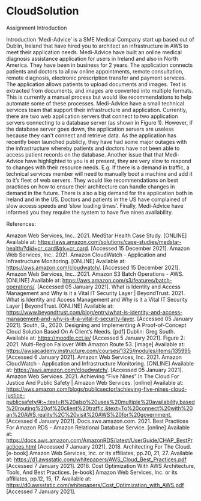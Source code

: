 # CloudSolution
Assignment Introduction

Introduction
‘Medi-Advice’ is a SME Medical Company start up based out of Dublin, Ireland that have hired
you to architect an infrastructure in AWS to meet their application needs.
Medi-Advice have built an online medical diagnosis assistance application for users in Ireland
and also in North America. They have been in business for 2 years.
The application connects patients and doctors to allow online appointments, remote
consultation, remote diagnosis, electronic prescription transfer and payment services.
The application allows patients to upload documents and images. Text is extracted from
documents, and images are converted into multiple formats. This is currently a manual
process but would like recommendations to help automate some of these processes.
Medi-Advice have a small technical services team that support their infrastructure and
application. Currently, there are two web application servers that connect to two application
servers connecting to a database server (as shown in Figure 1). However, if the database
server goes down, the application servers are useless because they can't connect and retrieve
data. As the application has recently been launched publicly, they have had some major
outages with the infrastructure whereby patients and doctors have not been able to access
patient records on the database.
Another issue that that Medi-Advice have highlighted to you is at present, they are very slow
to respond to changes with their resource needs. E.g. If there is a demand in traffic, a technical
services member will need to manually boot a machine and add it to it’s fleet of web servers.
They would like recommendations on best practices on how to ensure their architecture can
handle changes in demand in the future.
There is also a big demand for the application both in Ireland and in the US. Doctors and
patients in the US have complained of slow access speeds and ‘slow loading times’.
Finally, Medi-Advice have informed you they require the system to have five nines availability.

References:

Amazon Web Services, Inc.. 2021. MedStar Health Case Study. [ONLINE] Available at: https://aws.amazon.com/solutions/case-studies/medstar-health/?did=cr_card&trk=cr_card. [Accessed 15 December 2021].
Amazon Web Services, Inc.. 2021. Amazon CloudWatch - Application and Infrastructure Monitoring. [ONLINE] Available at: https://aws.amazon.com/cloudwatch/. [Accessed 15 December 2021].
Amazon Web Services, Inc.. 2021. Amazon S3 Batch Operations - AWS. [ONLINE] Available at: https://aws.amazon.com/s3/features/batch-operations/. [Accessed 05 January 2021].
What is Identity and Access Management and Why is it a Vital IT Security Layer | BeyondTrust. 2021. What is Identity and Access Management and Why is it a Vital IT Security Layer | BeyondTrust. [ONLINE] Available at: https://www.beyondtrust.com/blog/entry/what-is-identity-and-access-management-and-why-is-it-a-vital-it-security-layer. [Accessed 05 January 2021].
South, G., 2020. Designing and Implementing A Proof-of-Concept Cloud Solution Based On A Client’s Needs. [pdf] Dublin: Greg South. Available at: <https://moodle.cct.ie/> [Accessed 5 January 2021].
Figure 2: 2021. Multi-Region Failover With Amazon Route 53. [image] Available at: <https://awsacademy.instructure.com/courses/1325/modules/items/135995> [Accessed 6 January 2021].
Amazon Web Services, Inc. 2021. Amazon CloudWatch - Application and Infrastructure Monitoring. [ONLINE] Available at: https://aws.amazon.com/cloudwatch/. [Accessed 05 January 2021].
Amazon Web Services. 2021. Achieving “Five Nines” In The Cloud For Justice And Public Safety | Amazon Web Services. [online] Available at: <https://aws.amazon.com/blogs/publicsector/achieving-five-nines-cloud-justice-publicsafety/#:~:text=It%20also%20uses%20multiple%20availability,based%20routing%20of%20client%20traffic.&text=To%20connect%20with%20an%20AWS,reality%2C%20visit%20AWS%20for%20government.> [Accessed 6 January 2021].
Docs.aws.amazon.com. 2021. Best Practices For Amazon RDS - Amazon Relational Database Service. [online] Available at: <https://docs.aws.amazon.com/AmazonRDS/latest/UserGuide/CHAP_BestPractices.html> [Accessed 7 January 2021].
2018. Architecting For The Cloud. [e-book] Amazon Web Services, Inc. or its affiliates, pp.20, 21, 27. Available at: <https://d1.awsstatic.com/whitepapers/AWS_Cloud_Best_Practices.pdf> [Accessed 7 January 2021].
2016. Cost Optimization With AWS Architecture, Tools, And Best Practices. [e-book] Amazon Web Services, Inc. or its affiliates, pp.12, 15, 17. Available at: <https://d0.awsstatic.com/whitepapers/Cost_Optimization_with_AWS.pdf> [Accessed 7 January 2021].





